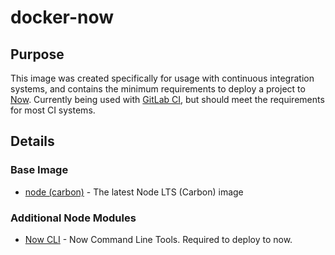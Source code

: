 # docker-now

## Purpose

This image was created specifically for usage with continuous integration
systems, and contains the minimum requirements to deploy a project to
[Now](https://zeit.co/now). Currently being used with
[GitLab CI](https://about.gitlab.com/features/gitlab-ci-cd/), but should meet the requirements for most CI
systems.

## Details

### Base Image

* [node (carbon)](https://hub.docker.com/r/library/node/) - The latest Node LTS
  (Carbon) image

### Additional Node Modules

* [Now CLI](https://zeit.co/now) - Now Command
  Line Tools. Required to deploy to now.
